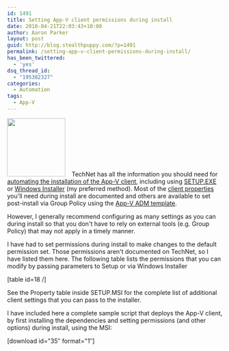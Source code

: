 ```yaml
---
id: 1491
title: Setting App-V client permissions during install
date: 2010-04-21T22:03:43+10:00
author: Aaron Parker
layout: post
guid: http://blog.stealthpuppy.com/?p=1491
permalink: /setting-app-v-client-permissions-during-install/
has_been_twittered:
  - 'yes'
dsq_thread_id:
  - "195382327"
categories:
  - Automation
tags:
  - App-V
---
```

<a rel="attachment wp-att-1479" href="https://stealthpuppy.com/virtualisation/dynamic-suite-composition-and-short-names/attachment/appvlogo-png"><img class="alignleft size-full wp-image-1479" style="margin-right: 15px;" title="AppVLogo.png" src="https://stealthpuppy.com/media/2010/04/AppVLogo.png" alt="" width="136" height="136" srcset="https://stealthpuppy.com/media/2010/04/AppVLogo.png 136w, https://stealthpuppy.com/media/2010/04/AppVLogo-50x50.png 50w" sizes="(max-width: 136px) 100vw, 136px" /></a>TechNet has all the information you should need for [automating the installation of the App-V client](http://technet.microsoft.com/en-us/library/ee956917.aspx), including using [SETUP.EXE](http://technet.microsoft.com/en-us/library/ee956911.aspx) or [Windows Installer](http://technet.microsoft.com/en-us/library/ee956914.aspx) (my preferred method). Most of the [client properties](http://technet.microsoft.com/en-us/library/cc843737.aspx) you'll need during install are documented and others are available to set post-install via Group Policy using the [App-V ADM template](http://www.microsoft.com/downloads/details.aspx?familyid=67CDF9D2-7E8E-4D76-A552-FD82DBBFF9BC&displaylang=en).

However, I generally recommend configuring as many settings as you can during install so that you don't have to rely on external tools (e.g. Group Policy) that may not apply in a timely manner.

I have had to set permissions during install to make changes to the default permission set. Those permissions aren't documented on TechNet, so I have listed them here. The following table lists the permissions that you can modify by passing parameters to Setup or via Windows Installer

[table id=18 /]

See the Property table inside SETUP.MSI for the complete list of additional client settings that you can pass to the installer.

I have included here a complete sample script that deploys the App-V client, by first installing the dependencies and setting permissions (and other options) during install, using the MSI:

<p class="download">
  [download id="35&#8243; format="1&#8243;]
</p>